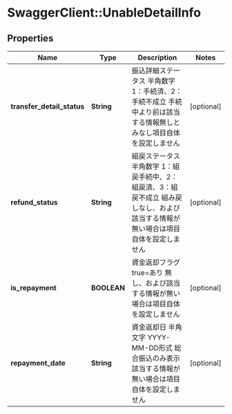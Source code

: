 # SwaggerClient::UnableDetailInfo

## Properties
Name | Type | Description | Notes
------------ | ------------- | ------------- | -------------
**transfer_detail_status** | **String** | 振込詳細ステータス 半角数字 1：手続済、2：手続不成立 手続中より前は該当する情報無しとみなし項目自体を設定しません  | [optional] 
**refund_status** | **String** | 組戻ステータス 半角数字 1：組戻手続中、2：組戻済、3：組戻不成立 組み戻しなし、および該当する情報が無い場合は項目自体を設定しません  | [optional] 
**is_repayment** | **BOOLEAN** | 資金返却フラグ true&#x3D;あり 無し、および該当する情報が無い場合は項目自体を設定しません  | [optional] 
**repayment_date** | **String** | 資金返却日 半角文字 YYYY-MM-DD形式 総合振込のみ表示 該当する情報が無い場合は項目自体を設定しません  | [optional] 


